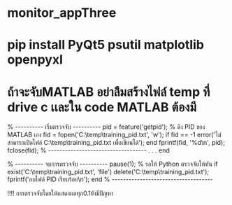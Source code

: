 # monitor_appThree
# pip install PyQt5 psutil matplotlib openpyxl
# ถ้าจะจับMATLAB อย่าลืมสร้างไฟล์ temp ที่ drive c เเละใน code MATLAB ต้องมี 
% ---------- เริ่มตรวจจับ ---------- 
pid = feature('getpid');  % ดึง PID ของ MATLAB เอง
fid = fopen('C:\temp\training_pid.txt', 'w');
if fid == -1
    error('ไม่สามารถเปิดไฟล์ C:\temp\training_pid.txt เพื่อเขียนได้');
end
fprintf(fid, '%d\n', pid);
fclose(fid);
% ----------------------------------- 
.
.
.
end

% ---------- จบการตรวจจับ ----------
pause(1);  % รอให้ Python ตรวจจับให้ทัน
if exist('C:\temp\training_pid.txt', 'file')
    delete('C:\temp\training_pid.txt');
    fprintf('ลบไฟล์ PID เรียบร้อย\n');
end
% ------------------------------------



!!!! การตรวจจับโดยให้เเสดงผลทุก0.1ยังมีปัญหา
